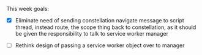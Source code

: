
This week goals:

- [X] Eliminate need of sending constellation navigate message to script thread, instead route, the scope thing back to constellation, as it should be given the responsibility to talk to service worker manager
- [ ] Rethink design of passing a service worker object over to manager
 
